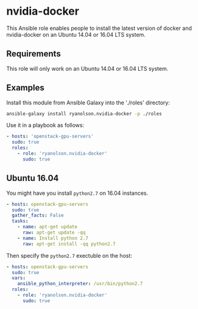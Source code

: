nvidia-docker
=============

This Ansible role enables people to install the latest version of docker
and nvidia-docker on an Ubuntu 14.04 or 16.04 LTS system.


Requirements
------------

This role will only work on an Ubuntu 14.04 or 16.04 LTS system.


Examples
--------

Install this module from Ansible Galaxy into the './roles' directory:

```bash
ansible-galaxy install ryanolson.nvidia-docker -p ./roles
```

Use it in a playbook as follows:

```yaml
- hosts: 'openstack-gpu-servers'
  sudo: true
  roles:
    - role: 'ryanolson.nvidia-docker'
      sudo: true
```

Ubuntu 16.04
------------

You might have you install `python2.7` on 16.04 instances.

```yaml
- hosts: openstack-gpu-servers
  sudo: true
  gather_facts: False
  tasks:
    - name: apt-get update
      raw: apt-get update -qq
    - name: Install python 2.7
      raw: apt-get install -qq python2.7
```

Then specify the `python2.7` exectuble on the host:

```yaml
- hosts: openstack-gpu-servers
  sudo: true
  vars:
    ansible_python_interpreter: /usr/bin/python2.7
  roles:
    - role: 'ryanolson.nvidia-docker'
      sudo: true
```
